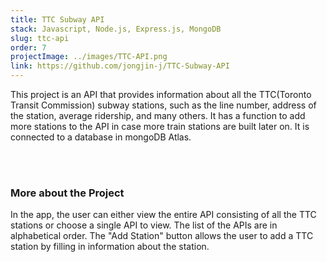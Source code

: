 ```yaml
---
title: TTC Subway API
stack: Javascript, Node.js, Express.js, MongoDB
slug: ttc-api
order: 7
projectImage: ../images/TTC-API.png
link: https://github.com/jongjin-j/TTC-Subway-API
---
```


This project is an API that provides information about all the TTC(Toronto Transit Commission) subway stations, such as the line number, address of the station, average ridership, and many others. It has a function to add more stations to the API in case more train stations are built later on. It is connected to a database in mongoDB Atlas. 

<br/><br/>

### More about the Project

In the app, the user can either view the entire API consisting of all the TTC stations or choose a single API to view. The list of the APIs are in alphabetical order. The "Add Station" button allows the user to add a TTC station by filling in information about the station. 

